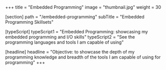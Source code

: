 +++
title = "Embedded Programming"
image = "thumbnail.jpg"
weight = 30

[section]
path = "/embedded-programming"
subTitle = "Embedded Programming Skillsets"

[typeScript] 
typeScript1 = "Embedded Programming: showcasing my embedded programming and I/O skills" 
typeScript2 = "See the programming languages and tools I am capable of using"

[headline]
headline = "Objective: to showcase the depth of my programming knowledge and breadth of the tools I am capable of using for programming"
+++